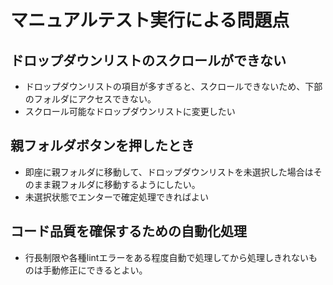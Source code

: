 # マニュアルテスト実行による問題点

## ドロップダウンリストのスクロールができない
- ドロップダウンリストの項目が多すぎると、スクロールできないため、下部のフォルダにアクセスできない。
- スクロール可能なドロップダウンリストに変更したい

## 親フォルダボタンを押したとき
- 即座に親フォルダに移動して、ドロップダウンリストを未選択した場合はそのまま親フォルダに移動するようにしたい。
- 未選択状態でエンターで確定処理できればよい

## コード品質を確保するための自動化処理
- 行長制限や各種lintエラーをある程度自動で処理してから処理しきれないものは手動修正にできるとよい。